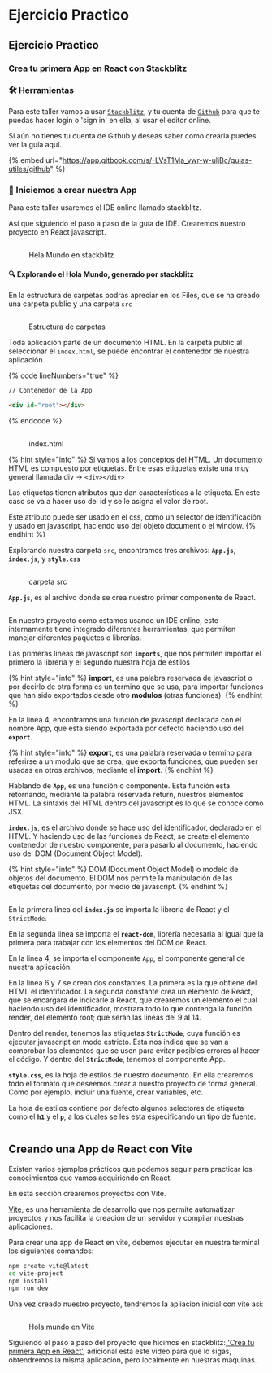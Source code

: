 # Ejercicio Practico

## Ejercicio Practico

### Crea tu primera App en React con Stackblitz

### 🛠️ Herramientas

Para este taller vamos a usar [`Stackblitz`](https://stackblitz.com/), y tu cuenta de [`Github`](https://github.com/) para que te puedas hacer login o 'sign in' en ella, al usar el editor online.

Si aún no tienes tu cuenta de Github y deseas saber como crearla puedes ver la guía aquí.

{% embed url="https://app.gitbook.com/s/-LVsT1Ma_vwr-w-uljBc/guias-utiles/github" %}

### 🌟 Iniciemos a crear nuestra App

Para este taller usaremos el IDE online llamado stackblitz.

Así que siguiendo el paso a paso de la guía de IDE. Crearemos nuestro proyecto en React javascript.

<figure><img src="../../../../.gitbook/assets/Screenshot%202023-03-08%20at%204.12.21%20PM.png" alt=""><figcaption><p>Hela Mundo en stackblitz</p></figcaption></figure>

#### 🔍 Explorando el Hola Mundo, generado por stackblitz

En la estructura de carpetas podrás apreciar en los Files, que se ha creado una carpeta public y una carpeta `src`

<figure><img src="../../../../.gitbook/assets/Screenshot%202023-03-08%20at%204.32.09%20PM.png" alt=""><figcaption><p>Estructura de carpetas</p></figcaption></figure>

Toda aplicación parte de un documento HTML. En la carpeta public al seleccionar el `index.html`, se puede encontrar el contenedor de nuestra aplicación.

{% code lineNumbers="true" %}
```html
// Contenedor de la App

<div id="root"></div>
```
{% endcode %}

<figure><img src="../../../../.gitbook/assets/Screenshot%202023-03-08%20at%204.38.17%20PM.png" alt=""><figcaption><p>index.html</p></figcaption></figure>

{% hint style="info" %}
Si vamos a los conceptos del HTML. Un documento HTML es compuesto por etiquetas. Entre esas etiquetas existe una muy general llamada div -> `<div></div>`

Las etiquetas tienen atributos que dan características a la etiqueta. En este caso se va a hacer uso del id y se le asigna el valor de root.

Este atributo puede ser usado en el css, como un selector de identificación y usado en javascript, haciendo uso del objeto document o el window.
{% endhint %}

Explorando nuestra carpeta `src`, encontramos tres archivos: **`App.js`**, **`index.js`**, y **`style.css`**

<figure><img src="../../../../.gitbook/assets/Screenshot%202023-03-08%20at%204.45.35%20PM.png" alt=""><figcaption><p>carpeta src</p></figcaption></figure>

**`App.js`**, es el archivo donde se crea nuestro primer componente de React.

<figure><img src="../../../../.gitbook/assets/Screenshot%202023-03-08%20at%204.53.27%20PM.png" alt=""><figcaption></figcaption></figure>

En nuestro proyecto como estamos usando un IDE online, este internamente tiene integrado diferentes herramientas, que permiten manejar diferentes paquetes o librerías.

Las primeras lineas de javascript son **`imports`**, que nos permiten importar el primero la librería y el segundo nuestra hoja de estilos

{% hint style="info" %}
**import**, es una palabra reservada de javascript o por decirlo de otra forma es un termino que se usa, para importar funciones que han sido exportados desde otro **modulos** (otras funciones).
{% endhint %}

En la linea 4, encontramos una función de javascript declarada con el nombre App, que esta siendo exportada por defecto haciendo uso del **`export`**.

{% hint style="info" %}
**export**, es una palabra reservada o termino para referirse a un modulo que se crea, que exporta funciones, que pueden ser usadas en otros archivos, mediante el **import**.
{% endhint %}

Hablando de **`App`**, es una función o componente. Esta función esta retornando, mediante la palabra reservada return, nuestros elementos HTML. La sintaxis del HTML dentro del javascript es lo que se conoce como JSX.

**`index.js`**, es el archivo donde se hace uso del identificador, declarado en el HTML. Y haciendo uso de las funciones de React, se create el elemento contenedor de nuestro componente, para pasarlo al documento, haciendo uso del DOM (Document Object Model).

{% hint style="info" %}
DOM (Document Object Model) o modelo de objetos del documento. El DOM nos permite la manipulación de las etiquetas del documento, por medio de javascript.
{% endhint %}

<figure><img src="../../../../.gitbook/assets/Screenshot%202023-03-10%20at%204.25.09%20PM.png" alt=""><figcaption></figcaption></figure>

En la primera linea del **`index.js`** se importa la libreria de React y el `StrictMode`.

En la segunda linea se importa el **`react-dom`**, librería necesaria al igual que la primera para trabajar con los elementos del DOM de React.

En la linea 4, se importa el componente `App`, el componente general de nuestra aplicación.

En la linea 6 y 7 se crean dos constantes. La primera es la que obtiene del HTML el identificador. La segunda constante crea un elemento de React, que se encargara de indicarle a React, que crearemos un elemento el cual haciendo uso del identificador, mostrara todo lo que contenga la función render, del elemento root; que serán las lineas del 9 al 14.

Dentro del render, tenemos las etiquetas **`StrictMode`**, cuya función es ejecutar javascript en modo estricto. Esta nos indica que se van a comprobar los elementos que se usen para evitar posibles errores al hacer el código. Y dentro del **`StrictMode`**, tenemos el componente App.

**`style.css`**, es la hoja de estilos de nuestro documento. En ella crearemos todo el formato que deseemos crear a nuestro proyecto de forma general. Como por ejemplo, incluir una fuente, crear variables, etc.

La hoja de estilos contiene por defecto algunos selectores de etiqueta como el **`h1`** y el **`p`**, a los cuales se les esta especificando un tipo de fuente.

<figure><img src="../../../../.gitbook/assets/Screenshot%202023-03-10%20at%204.33.41%20PM.png" alt=""><figcaption></figcaption></figure>

## Creando una App de React con Vite

Existen varios ejemplos prácticos que podemos seguir para practicar los conocimientos que vamos adquiriendo en React.

En esta sección crearemos proyectos con Vite.

[Vite](https://vitejs.dev/), es una herramienta de desarrollo que nos permite automatizar proyectos y nos facilita la creación de un servidor y compilar nuestras aplicaciones.

Para crear una app de React en vite, debemos ejecutar en nuestra terminal los siguientes comandos:

```sh
npm create vite@latest
cd vite-project
npm install
npm run dev

```

Una vez creado nuestro proyecto, tendremos la apliacion inicial con vite asi:

<figure><img src="../../../../.gitbook/assets/Screenshot%202023-03-15%20at%201.54.07%20PM.png" alt=""><figcaption><p>Hola mundo en Vite</p></figcaption></figure>

Siguiendo el paso a paso del proyecto que hicimos en stackblitz:[ 'Crea tu primera App en React'](https://vanessa-aristizabal.gitbook.io/react-notes/talleres/crea-tu-primera-app-en-react), adicional esta este video para que lo sigas, obtendremos la misma aplicacion, pero localmente en nuestras maquinas.

<figure><img src="../../../../.gitbook/assets/Screenshot%202023-03-15%20at%201.56.52%20PM.png" alt=""><figcaption></figcaption></figure>
